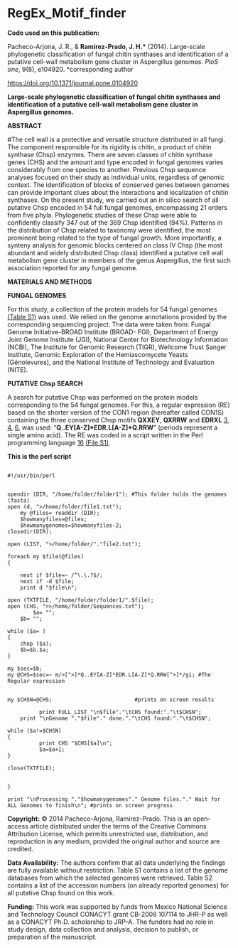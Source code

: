 # RegEx_Motif_finder

**Code used on this publication:**

Pacheco-Arjona, J. R., & **Ramirez-Prado, J. H.\*** (2014). Large-scale phylogenetic classification of fungal chitin synthases and identification of a putative cell-wall metabolism gene cluster in Aspergillus genomes. _PloS one_, 9(8), e104920.
\*corresponding author

https://doi.org/10.1371/journal.pone.0104920

**Large-scale phylogenetic classification of fungal chitin synthases and identification of a putative cell-wall metabolism gene cluster in Aspergillus genomes.**

**ABSTRACT**

#The cell wall is a protective and versatile structure distributed in all fungi. The component responsible for its rigidity is chitin, a product of chitin synthase (Chsp) enzymes. There are seven classes of chitin synthase genes (CHS) and the amount and type encoded in fungal genomes varies considerably from one species to another. Previous Chsp sequence analyses focused on their study as individual units, regardless of genomic context. The identification of blocks of conserved genes between genomes can provide important clues about the interactions and localization of chitin synthases. On the present study, we carried out an in silico search of all putative Chsp encoded in 54 full fungal genomes, encompassing 21 orders from five phyla. Phylogenetic studies of these Chsp were able to confidently classify 347 out of the 369 Chsp identified (94%). Patterns in the distribution of Chsp related to taxonomy were identified, the most prominent being related to the type of fungal growth. More importantly, a synteny analysis for genomic blocks centered on class IV Chsp (the most abundant and widely distributed Chsp class) identified a putative cell wall metabolism gene cluster in members of the genus Aspergillus, the first such association reported for any fungal genome.

**MATERIALS AND METHODS**

**FUNGAL GENOMES**

For this study, a collection of the protein models for 54 fungal genomes [(Table S1)](https://doi.org/10.1371/journal.pone.0104920.s012) was used. We relied on the genome annotations provided by the corresponding sequencing project. The data were taken from: Fungal Genome Initiative-BROAD Institute (BROAD- FGI), Department of Energy Joint Genome Institute (JGI), National Center for Biotechnology Information (NCBI), The Institute for Genomic Research (TIGR), Wellcome Trust Sanger Institute, Genomic Exploration of the Hemiascomycete Yeasts (Génolevures), and the National Institute of Technology and Evaluation (NITE).

**PUTATIVE Chsp SEARCH**

A search for putative Chsp was performed on the protein models corresponding to the 54 fungal genomes. For this, a regular expression (RE) based on the shorter version of the CON1 region (hereafter called CON1S) containing the three conserved Chsp motifs **QXXEY**, **QXRRW** and **EDRXL** [3](https://academic.oup.com/femsyr/article/1/4/247/519059?login=true), [4](https://febs.onlinelibrary.wiley.com/doi/full/10.1111/j.1432-1033.2004.04135.x), [6](https://www.sciencedirect.com/science/article/abs/pii/S1087184506001101), was used: “**Q‥EY[A-Z]\*EDR.L[A-Z]\*Q.RRW**” (periods represent a single amino acid). The RE was coded in a script written in the Perl programming language [16](https://www.perl.org/) [(File S1)](https://doi.org/10.1371/journal.pone.0104920.s022).

**This is the perl script**

<pre><code>
#!/usr/bin/perl


opendir (DIR, "/home/folder/folder1"); #This folder holds the genomes (fasta)
open (d, ">/home/folder/file1.txt");
	my @files= readdir (DIR);
	$howmanyfiles=@files;
	$howmanygenomes=$howmanyfiles-2;
closedir(DIR);

open (LIST, ">/home/folder/"."file2.txt");

foreach my $file(@files)
{

	next if $file=~ /^\.\.?$/;
	next if -d $file;
	print d "$file\n";

open (TXTFILE, "/home/folder/folder1/".$file);
open (CHS, ">>/home/folder/Sequences.txt"); 
      	$a= "";
	$b= "";

while ($a= <TXTFILE>)                  
{ 
	chop ($a);
	$b=$b.$a;
}                                

my $sec=$b;
my @CHS=$sec=~ m/>[^>]*Q..EY[A-Z]*EDR.L[A-Z]*Q.RRW[^>]*/gi; #The Regular expression


my $CHSN=@CHS;							#prints on screen results
	   			
          print FULL_LIST "\n$file"."\tCHS found:"."\t$CHSN"; 
	print "\nGenome "."$file"." done."."\tCHS found:"."\t$CHSN"; 
                             
while ($a!=$CHSN)
{
          print CHS "$CHS[$a]\n";      
          $a=$a+1;
} 				

close(TXTFILE);

 
}

print "\nProcessing "."$howmanygenomes"." Genome files."." Wait for ALL Genomes to finish\n"; #prints on screen progress
</code></pre>


**Copyright:** © 2014 Pacheco-Arjona, Ramirez-Prado. This is an open-access article distributed under the terms of the Creative Commons Attribution License, which permits unrestricted use, distribution, and reproduction in any medium, provided the original author and source are credited.

**Data Availability:** The authors confirm that all data underlying the findings are fully available without restriction. Table S1 contains a list of the genome databases from which the selected genomes were retrieved. Table S2 contains a list of the accession numbers (on already reported genomes) for all putative Chsp found on this work.

**Funding:** This work was supported by funds from Mexico National Science and Technology Council CONACYT grant CB-2008 107114 to JHR-P as well as a CONACYT Ph.D. scholarship to JRP-A. The funders had no role in study design, data collection and analysis, decision to publish, or preparation of the manuscript.
